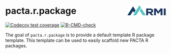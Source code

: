 # pacta.r.package <img src="man/figures/logo.png" align="right" width="120" />

  <!-- badges: start -->
  [![Codecov test coverage](https://codecov.io/gh/RMI-PACTA/pacta.r.package/branch/main/graph/badge.svg)](https://app.codecov.io/gh/RMI-PACTA/pacta.r.package?branch=main)
  [![R-CMD-check](https://github.com/RMI-PACTA/pacta.r.package/actions/workflows/R-CMD-check.yaml/badge.svg)](https://github.com/RMI-PACTA/pacta.r.package/actions/workflows/R-CMD-check.yaml)
  <!-- badges: end -->

The goal of `pacta.r.package` is to provide a default template R package 
template. This template can be used to easily scaffold new PACTA R packages. 
